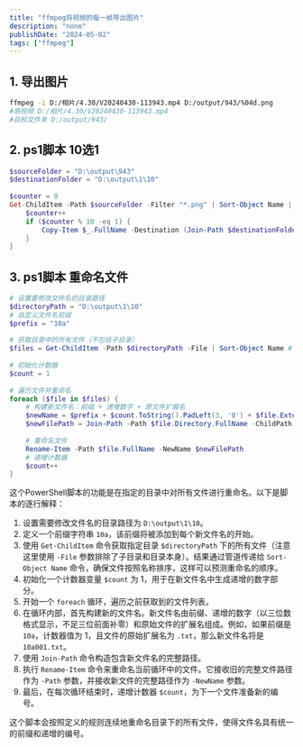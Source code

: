 ```yaml
---
title: "ffmpeg将视频的每一帧导出图片"
description: "none"
publishDate: "2024-05-02"
tags: ["ffmpeg"]
---
```


<!-- more --> 
## 1. 导出图片
```sh
ffmpeg -i D:/相片/4.30/V20240430-113943.mp4 D:/output/943/%04d.png
#原视频 D:/相片/4.30/V20240430-113943.mp4
#目标文件夹 D:/output/943/
```
## 2. ps1脚本 10选1
```ps1
$sourceFolder = "D:\output\943"
$destinationFolder = "D:\output\1\10"
 
$counter = 0
Get-ChildItem -Path $sourceFolder -Filter "*.png" | Sort-Object Name | ForEach-Object {
    $counter++
    if ($counter % 10 -eq 1) {
        Copy-Item $_.FullName -Destination (Join-Path $destinationFolder $_.Name)
    }
}
```

## 3. ps1脚本 重命名文件
```ps1
# 设置要修改文件名的目录路径
$directoryPath = "D:\output\1\10"
# 自定义文件名前缀
$prefix = "10a"
 
# 获取目录中的所有文件（不包括子目录）
$files = Get-ChildItem -Path $directoryPath -File | Sort-Object Name # 确保按名称排序，以便于预测重命名顺序
 
# 初始化计数器
$count = 1
 
# 遍历文件并重命名
foreach ($file in $files) {
    # 构建新文件名：前缀 + 递增数字 + 原文件扩展名
    $newName = $prefix + $count.ToString().PadLeft(3, '0') + $file.Extension
    $newFilePath = Join-Path -Path $file.Directory.FullName -ChildPath $newName
 
    # 重命名文件
    Rename-Item -Path $file.FullName -NewName $newFilePath
    # 递增计数器
    $count++
}

```
这个PowerShell脚本的功能是在指定的目录中对所有文件进行重命名。以下是脚本的逐行解释：

1. 设置需要修改文件名的目录路径为 `D:\output\1\10`。
2. 定义一个前缀字符串 `10a`，该前缀将被添加到每个新文件名的开始。
3. 使用 `Get-ChildItem` 命令获取指定目录 `$directoryPath` 下的所有文件（注意这里使用 `-File` 参数排除了子目录和目录本身）。结果通过管道传递给 `Sort-Object Name` 命令，确保文件按照名称排序，这样可以预测重命名的顺序。
4. 初始化一个计数器变量 `$count` 为 1，用于在新文件名中生成递增的数字部分。
5. 开始一个 `foreach` 循环，遍历之前获取到的文件列表。
6. 在循环内部，首先构建新的文件名。新文件名由前缀、递增的数字（以三位数格式显示，不足三位前面补零）和原始文件的扩展名组成。例如，如果前缀是 `10a`，计数器值为 1，且文件的原始扩展名为 `.txt`，那么新文件名将是 `10a001.txt`。
7. 使用 `Join-Path` 命令构造包含新文件名的完整路径。
8. 执行 `Rename-Item` 命令来重命名当前循环中的文件。它接收旧的完整文件路径作为 `-Path` 参数，并接收新文件的完整路径作为 `-NewName` 参数。
9. 最后，在每次循环结束时，递增计数器 `$count`，为下一个文件准备新的编号。

这个脚本会按照定义的规则连续地重命名目录下的所有文件，使得文件名具有统一的前缀和递增的编号。
